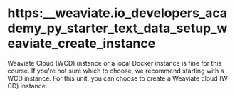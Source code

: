 # https:\_\_weaviate.io_developers_academy_py_starter_text_data_setup_weaviate_create_instance

Weaviate Cloud (WCD) instance or a local Docker instance is fine for this course. If you're not sure which to choose, we recommend starting with a WCD instance. For this unit, you can choose to create a Weaviate cloud (W CD) instance.
